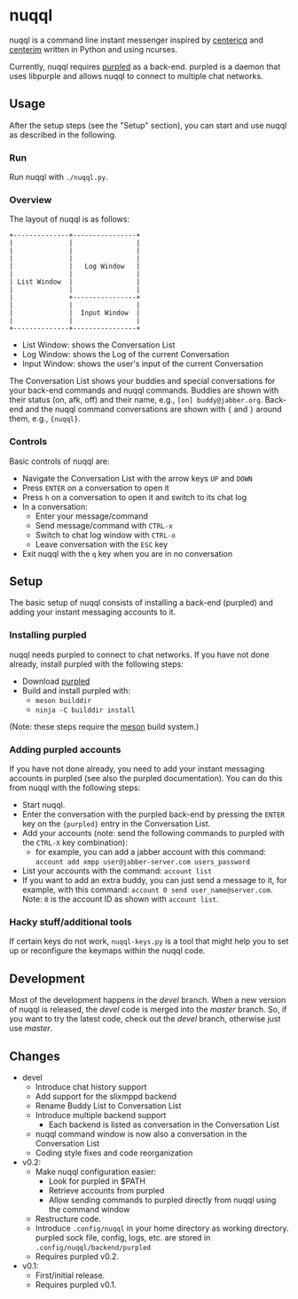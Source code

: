 # nuqql

nuqql is a command line instant messenger inspired by
[centericq](http://thekonst.net/centericq/) and
[centerim](http://www.centerim.org) written in Python and using ncurses.

Currently, nuqql requires [purpled](https://github.com/hwipl/purpled) as a
back-end. purpled is a daemon that uses libpurple and allows nuqql to
connect to multiple chat networks.


## Usage

After the setup steps (see the "Setup" section), you can start and use nuqql
as described in the following.

### Run

Run nuqql with `./nuqql.py`.

### Overview

The layout of nuqql is as follows:

```
+--------------+----------------+
|              |                |
|              |                |
|              |                |
|              |   Log Window   |
|              |                |
| List Window  |                |
|              |                |
|              +----------------+
|              |                |
|              |  Input Window  |
|              |                |
+--------------+----------------+
```

* List Window: shows the Conversation List
* Log Window: shows the Log of the current Conversation
* Input Window: shows the user's input of the current Conversation

The Conversation List shows your buddies and special conversations for your
back-end commands and nuqql commands. Buddies are shown with their status (on,
afk, off) and their name, e.g., `[on] buddy@jabber.org`. Back-end and the nuqql
command conversations are shown with `{` and `}` around them, e.g., `{nuqql}`.

### Controls

Basic controls of nuqql are:

* Navigate the Conversation List with the arrow keys `UP` and `DOWN`
* Press `ENTER` on a conversation to open it
* Press `h` on a conversation to open it and switch to its chat log
* In a conversation:
  * Enter your message/command
  * Send message/command with `CTRL-x`
  * Switch to chat log window with `CTRL-o`
  * Leave conversation with the `ESC` key
* Exit nuqql with the `q` key when you are in no conversation


## Setup

The basic setup of nuqql consists of installing a back-end (purpled) and
adding your instant messaging accounts to it.

### Installing purpled

nuqql needs purpled to connect to chat networks. If you have not done
already, install purpled with the following steps:

* Download [purpled](https://github.com/hwipl/purpled)
* Build and install purpled with:
  * `meson builddir`
  * `ninja -C builddir install`

(Note: these steps require the [meson](https://mesonbuild.com/) build system.)

### Adding purpled accounts

If you have not done already, you need to add your instant messaging accounts
in purpled (see also the purpled documentation). You can do this from nuqql
with the following steps:

* Start nuqql.
* Enter the conversation with the purpled back-end by pressing the `ENTER` key
  on the `{purpled}` entry in the Conversation List.
* Add your accounts (note: send the following commands to purpled with the
  `CTRL-X` key combination):
  * for example, you can add a jabber account with this command:
    `account add xmpp user@jabber-server.com users_password`
* List your accounts with the command: `account list`
* If you want to add an extra buddy, you can just send a message to it, for
  example, with this command: `account 0 send user_name@server.com`. Note: `0`
  is the account ID as shown with `account list`.

### Hacky stuff/additional tools

If certain keys do not work, `nuqql-keys.py` is a tool that might help you to
set up or reconfigure the keymaps within the nuqql code.


## Development

Most of the development happens in the *devel* branch. When a new version of
nuqql is released, the *devel* code is merged into the *master* branch. So,
if you want to try the latest code, check out the *devel* branch, otherwise
just use *master*.

## Changes

* devel
  * Introduce chat history support
  * Add support for the slixmppd backend
  * Rename Buddy List to Conversation List
  * Introduce multiple backend support
    * Each backend is listed as conversation in the Conversation List
  * nuqql command window is now also a conversation in the Conversation List
  * Coding style fixes and code reorganization
* v0.2:
  * Make nuqql configuration easier:
    * Look for purpled in $PATH
    * Retrieve accounts from purpled
    * Allow sending commands to purpled directly from nuqql using the command
      window
  * Restructure code.
  * Introduce `.config/nuqql` in your home directory as working directory.
    purpled sock file, config, logs, etc. are stored in
    `.config/nuqql/backend/purpled`
  * Requires purpled v0.2.
* v0.1:
  * First/initial release.
  * Requires purpled v0.1.
